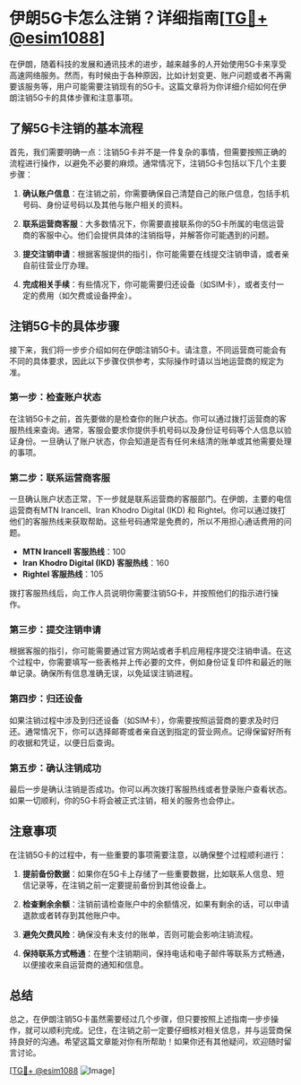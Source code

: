 # 伊朗5G卡怎么注销？详细指南[[TG💪+ @esim1088](https://t.me/s/esim1088)]

在伊朗，随着科技的发展和通讯技术的进步，越来越多的人开始使用5G卡来享受高速网络服务。然而，有时候由于各种原因，比如计划变更、账户问题或者不再需要该服务等，用户可能需要注销现有的5G卡。这篇文章将为你详细介绍如何在伊朗注销5G卡的具体步骤和注意事项。

## 了解5G卡注销的基本流程

首先，我们需要明确一点：注销5G卡并不是一件复杂的事情，但需要按照正确的流程进行操作，以避免不必要的麻烦。通常情况下，注销5G卡包括以下几个主要步骤：

1. **确认账户信息**：在注销之前，你需要确保自己清楚自己的账户信息，包括手机号码、身份证号码以及其他与账户相关的资料。
   
2. **联系运营商客服**：大多数情况下，你需要直接联系你的5G卡所属的电信运营商的客服中心。他们会提供具体的注销指导，并解答你可能遇到的问题。

3. **提交注销申请**：根据客服提供的指引，你可能需要在线提交注销申请，或者亲自前往营业厅办理。

4. **完成相关手续**：有些情况下，你可能需要归还设备（如SIM卡），或者支付一定的费用（如欠费或设备押金）。

## 注销5G卡的具体步骤

接下来，我们将一步步介绍如何在伊朗注销5G卡。请注意，不同运营商可能会有不同的具体要求，因此以下步骤仅供参考，实际操作时请以当地运营商的规定为准。

### 第一步：检查账户状态

在注销5G卡之前，首先要做的是检查你的账户状态。你可以通过拨打运营商的客服热线来查询。通常，客服会要求你提供手机号码以及身份证号码等个人信息以验证身份。一旦确认了账户状态，你会知道是否有任何未结清的账单或其他需要处理的事项。

### 第二步：联系运营商客服

一旦确认账户状态正常，下一步就是联系运营商的客服部门。在伊朗，主要的电信运营商有MTN Irancell、Iran Khodro Digital (IKD) 和 Rightel。你可以通过拨打他们的客服热线来获取帮助。这些号码通常是免费的，所以不用担心通话费用的问题。

- **MTN Irancell 客服热线**：100
- **Iran Khodro Digital (IKD) 客服热线**：160
- **Rightel 客服热线**：105

拨打客服热线后，向工作人员说明你需要注销5G卡，并按照他们的指示进行操作。

### 第三步：提交注销申请

根据客服的指引，你可能需要通过官方网站或者手机应用程序提交注销申请。在这个过程中，你需要填写一些表格并上传必要的文件，例如身份证复印件和最近的账单记录。确保所有信息准确无误，以免延误注销进程。

### 第四步：归还设备

如果注销过程中涉及到归还设备（如SIM卡），你需要按照运营商的要求及时归还。通常情况下，你可以选择邮寄或者亲自送到指定的营业网点。记得保留好所有的收据和凭证，以便日后查询。

### 第五步：确认注销成功

最后一步是确认注销是否成功。你可以再次拨打客服热线或者登录账户查看状态。如果一切顺利，你的5G卡将会被正式注销，相关的服务也会停止。

## 注意事项

在注销5G卡的过程中，有一些重要的事项需要注意，以确保整个过程顺利进行：

1. **提前备份数据**：如果你在5G卡上存储了一些重要数据，比如联系人信息、短信记录等，在注销之前一定要提前备份到其他设备上。

2. **检查剩余余额**：注销前请检查账户中的余额情况，如果有剩余的话，可以申请退款或者转存到其他账户中。

3. **避免欠费风险**：确保没有未支付的账单，否则可能会影响注销流程。

4. **保持联系方式畅通**：在整个注销期间，保持电话和电子邮件等联系方式畅通，以便接收来自运营商的通知和信息。

## 总结

总之，在伊朗注销5G卡虽然需要经过几个步骤，但只要按照上述指南一步步操作，就可以顺利完成。记住，在注销之前一定要仔细核对相关信息，并与运营商保持良好的沟通。希望这篇文章能对你有所帮助！如果你还有其他疑问，欢迎随时留言讨论。

[[TG💪+ @esim1088](https://t.me/s/esim1088) ![Image](https://i.postimg.cc/4NQfJmqS/Snipaste-2025-05-13-00-14-12.png)]
